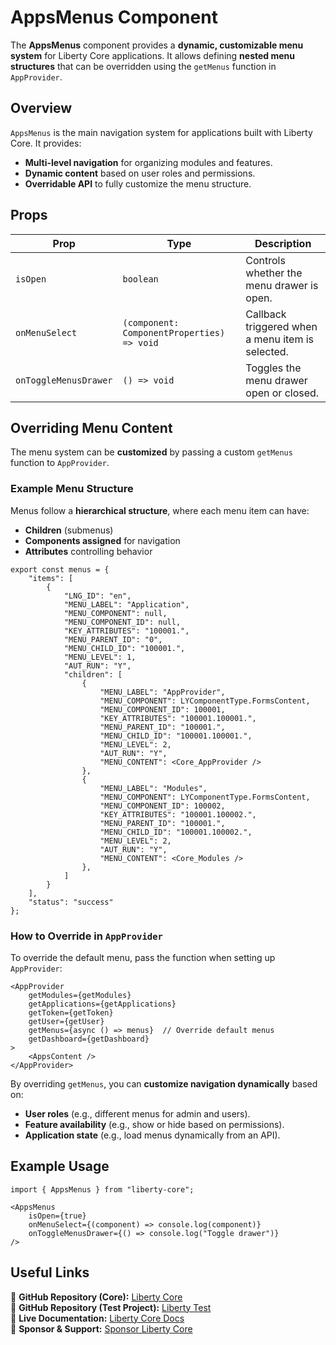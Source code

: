 # AppsMenus Component

The **AppsMenus** component provides a **dynamic, customizable menu system** for Liberty Core applications. It allows defining **nested menu structures** that can be overridden using the `getMenus` function in `AppProvider`.

## Overview
`AppsMenus` is the main navigation system for applications built with Liberty Core. It provides:
- **Multi-level navigation** for organizing modules and features.
- **Dynamic content** based on user roles and permissions.
- **Overridable API** to fully customize the menu structure.

## Props
| Prop                 | Type                         | Description |
|----------------------|----------------------------|-------------|
| `isOpen`          | `boolean`                 | Controls whether the menu drawer is open. |
| `onMenuSelect`    | `(component: ComponentProperties) => void` | Callback triggered when a menu item is selected. |
| `onToggleMenusDrawer` | `() => void`            | Toggles the menu drawer open or closed. |

## **Overriding Menu Content**
The menu system can be **customized** by passing a custom `getMenus` function to `AppProvider`.

### **Example Menu Structure**
Menus follow a **hierarchical structure**, where each menu item can have:
- **Children** (submenus)
- **Components assigned** for navigation
- **Attributes** controlling behavior

```tsx
export const menus = {
    "items": [
        {
            "LNG_ID": "en",
            "MENU_LABEL": "Application",
            "MENU_COMPONENT": null,
            "MENU_COMPONENT_ID": null,
            "KEY_ATTRIBUTES": "100001.",
            "MENU_PARENT_ID": "0",
            "MENU_CHILD_ID": "100001.",
            "MENU_LEVEL": 1,
            "AUT_RUN": "Y",
            "children": [
                {
                    "MENU_LABEL": "AppProvider",
                    "MENU_COMPONENT": LYComponentType.FormsContent,
                    "MENU_COMPONENT_ID": 100001,
                    "KEY_ATTRIBUTES": "100001.100001.",
                    "MENU_PARENT_ID": "100001.",
                    "MENU_CHILD_ID": "100001.100001.",
                    "MENU_LEVEL": 2,
                    "AUT_RUN": "Y",
                    "MENU_CONTENT": <Core_AppProvider />
                },
                {
                    "MENU_LABEL": "Modules",
                    "MENU_COMPONENT": LYComponentType.FormsContent,
                    "MENU_COMPONENT_ID": 100002,
                    "KEY_ATTRIBUTES": "100001.100002.",
                    "MENU_PARENT_ID": "100001.",
                    "MENU_CHILD_ID": "100001.100002.",
                    "MENU_LEVEL": 2,
                    "AUT_RUN": "Y",
                    "MENU_CONTENT": <Core_Modules />
                },                                                         
            ]
        }
    ],
    "status": "success"
};
```

### **How to Override in `AppProvider`**
To override the default menu, pass the function when setting up `AppProvider`:

```tsx
<AppProvider
    getModules={getModules}
    getApplications={getApplications}
    getToken={getToken}
    getUser={getUser}
    getMenus={async () => menus}  // Override default menus
    getDashboard={getDashboard}
>
    <AppsContent />
</AppProvider>
```

By overriding `getMenus`, you can **customize navigation dynamically** based on:
- **User roles** (e.g., different menus for admin and users).
- **Feature availability** (e.g., show or hide based on permissions).
- **Application state** (e.g., load menus dynamically from an API).

## Example Usage
```tsx
import { AppsMenus } from "liberty-core";

<AppsMenus 
    isOpen={true} 
    onMenuSelect={(component) => console.log(component)} 
    onToggleMenusDrawer={() => console.log("Toggle drawer")} 
/>
```

## Useful Links
🔗 **GitHub Repository (Core):** [Liberty Core](https://github.com/fblettner/liberty-core/)  
🔗 **GitHub Repository (Test Project):** [Liberty Test](https://github.com/fblettner/liberty-test/)  
📖 **Live Documentation:** [Liberty Core Docs](https://docs.nomana-it.fr/liberty-core/)  
💖 **Sponsor & Support:** [Sponsor Liberty Core](https://github.com/sponsors/fblettner) 